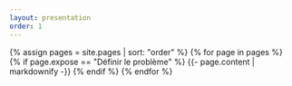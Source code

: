 ```yaml
---
layout: presentation
order: 1
---
```


{% assign pages = site.pages | sort: "order" %}
{% for page in pages %}
 {% if page.expose == "Définir le problème" %}
    {{- page.content | markdownify -}}
  {% endif %}
{% endfor %}

